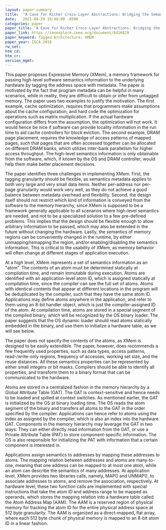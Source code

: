 ```yaml
---
layout: paper-summary
title:  "A Case for Richer Cross-Layer Abstractions: Bridging the Semantics Gap with Expressive Memory"
date:   2021-08-29 19:48:00 -0500
categories: paper
paper_title: "A Case for Richer Cross-Layer Abstractions: Bridging the Semantics Gap with Expressive Memory"
paper_link: https://ieeexplore.ieee.org/document/8416829
paper_keyword: Tagged Architecture; XMEM
paper_year: ISCA 2018
rw_set:
htm_cd:
htm_cr:
version_mgmt:
---
```


This paper proposes Expressive Memory (XMem), a memory framework for passing high-level software semantics information
to the underlying hardware by tagging the address space with metadata.
The paper is motivated by the fact that program metadata can be helpful in many scenarios, while in reality,
they are difficult to obtain or infer from untagged memory. 
The paper uses two examples to justify the motivation. The first example, cache optimization, requires that programmers
make assumptions about the cache configuration, and hard code the optimization for operations such as matrix 
multiplication. If the actual hardware configuration differs from the assumption, the optimization will not work.
It would hence be nice if software can provide locality information in the run time to aid cache controllers for 
block eviction.
The second example, DRAM page placement, requires the knowledge of access patterns of mapped pages, such that pages
that are often accessed together can be allocated on different DRAM banks, which utilizes inter-bank parallelism
for higher access throughput. The high-level semantics information is only obtainable from the software, which, 
if known by the OS and DRAM controller, would help them make better placement decisions.

The paper identifies three challenges in implementing XMem. First, the tagging granularity should be flexible, as 
semantics metadata applies to both very large and very small data items. Neither per-address nor per-page granularity
would work very well, as they do not achieve a good balance between metadata overhead and flexibility.
Second, the design itself should not restrict which kind of information is conveyed from the software to the memory 
hierarchy, since XMem is supposed to be a framework generally applicable to all scenarios where high-level semantics
are needed, and not to be a specialized solution to a few pre-defined problems. 
This implies that the design should be flexible enough to allow arbitrary information to be passed, which may also
be extended in the future without changing the hardware.
Lastly, the semantics of memory regions can be conveniently changed in the runtime, by either unmapping/remapping the 
region, and/or enabling/disabling the semantics information. This is critical to the usability of XMem, as memory
behavior will often change at different stages of application execution.

At a high level, XMem represents a set of semantics information as an "atom". 
The contents of an atom must be determined statically at compilation time, and remain immutable during execution.
Atoms are identified with an application-level atom ID, which is assigned statically at compilation time, since the 
compiler can see the full set of atoms. 
Atoms with identical contents that appear at different locations in the program will be deduplicated by the compiler,
such that they have the same atom ID.
Applications may define atoms anywhere in the application, and refer to them using an 8-bit handler object, which 
is just the compiler-assigned ID of the atom.
At compilation time, atoms are stored in a special segment of the compiled binary, which will be recognized by the OS
binary loader.
The paper suggests that the OS dynamic loader should read atoms statically embedded in the binary, and use them to
initialize a hardware table, as we will see below.

The paper does not specify the contents of the atoms, as XMem is designed to be easily extendible.
The paper, however, does recommends a few frequently used properties, such as data types, access patterns, 
read-/write-only regions, frequency of accesses, working set size, and the reuse distances.
All these semantics properties can be represented by either small integers or bit masks.
Compilers should be able to identify all properties, and transform them to a binary format that can be 
communicated to the hardware.

Atoms are stored in a centralized fashion in the memory hierarchy by a Global Attribute Table (GAT). 
The GAT is context-sensitive and hence needs to be loaded and spilled at context switches. 
As mentioned earlier, the GAT is initialized by the OS at binary loading time. The OS reads the atom segment of the 
binary and transfers all atoms to the GAT in the order specified by the compiler. Applications can hence refer to
atoms using the index as assigned by the compiler, which is also an index into the hardware GAT.
Components in the memory hierarchy may leverage the GAT in two ways: They can either directly read information from the
GAT, or use a Private Attribute Table (PAT) to store component-specific information.
The OS is also responsible for initializing the PAT with information that a certain component is interested in.

Applications assign semantics to addresses by mapping these addresses to atoms. The mapping relation between addresses
and atoms are many-to-one, meaning that one address can be mapped to at most one atom, while an atom can describe the 
semantics of many addresses.
At application level, XMem provides two libraries calls, namely, MAP() and UNMAP(), to associate addresses to atoms,
and remove the association, respectively. 
At hardware level, these two function calls are implemented with special instructions that take the atom ID and 
address range to be mapped as operands, which stores the mapping relation into a hardware table called the 
Atom Address Map (AAM). 
The AAM is a reserved region of physical memory for tracking the atom ID for the entire physical address space at
512 byte granularity.
The AAM is organized as a direct-mapped, flat array, where each 512 byte chunk of physical memory is mapped to an
8-bit atom ID in a linear fashion.

